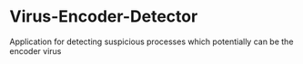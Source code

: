 # Virus-Encoder-Detector
Application for detecting suspicious processes which potentially can be the encoder virus
